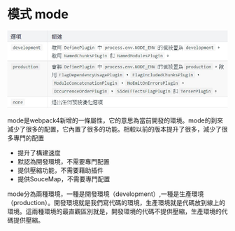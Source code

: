 # 模式 mode

![](../../../.gitbook/assets/webpack_mode.JPG)

mode是webpack4新增的一條屬性，它的意思為當前開發的環境。mode的到來減少了很多的配置，它內置了很多的功能。相較以前的版本提升了很多，減少了很多專門的配置

* 提升了構建速度
* 默認為開發環境，不需要專門配置
* 提供壓縮功能，不需要藉助插件
* 提供SouceMap，不需要專門配置

mode分為兩種環境，一種是開發環境（development）,一種是生產環境（production）。開發環境就是我們寫代碼的環境，生產環境就是代碼放到線上的環境。這兩種環境的最直觀區別就是，開發環境的代碼不提供壓縮，生產環境的代碼提供壓縮。

